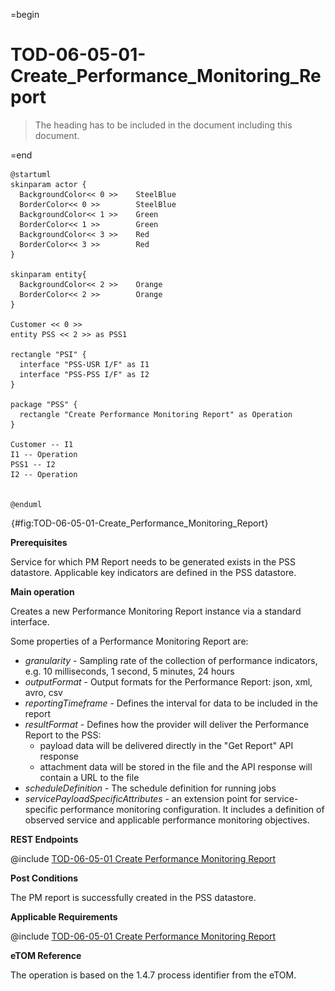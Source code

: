 =begin

# TOD-06-05-01-Create_Performance_Monitoring_Report

> The heading has to be included in the document including this document.

=end

```plantuml
@startuml
skinparam actor {
  BackgroundColor<< 0 >> 	SteelBlue
  BorderColor<< 0 >> 		SteelBlue
  BackgroundColor<< 1 >> 	Green
  BorderColor<< 1 >> 		Green
  BackgroundColor<< 3 >> 	Red
  BorderColor<< 3 >> 		Red
}

skinparam entity{
  BackgroundColor<< 2 >> 	Orange
  BorderColor<< 2 >> 		Orange
}

Customer << 0 >> 
entity PSS << 2 >> as PSS1

rectangle "PSI" {
  interface "PSS-USR I/F" as I1
  interface "PSS-PSS I/F" as I2
}

package "PSS" {
  rectangle "Create Performance Monitoring Report" as Operation
}

Customer --	I1
I1 -- Operation
PSS1 -- I2
I2 -- Operation


@enduml

```

![**TOD-06-05-01**: Create Performance Monitoring Report](../../common/pixel.png){#fig:TOD-06-05-01-Create_Performance_Monitoring_Report}

**Prerequisites**

Service for which PM Report needs to be generated exists in the PSS datastore.
Applicable key indicators are defined in the PSS datastore.

**Main operation**

Creates a new Performance Monitoring Report instance via a standard interface.

Some properties of a Performance Monitoring Report are:

* *granularity* - Sampling rate of the collection of performance indicators, e.g. 10 milliseconds, 1 second, 5 minutes, 24 hours
* *outputFormat* - Output formats for the Performance Report: json, xml, avro, csv
* *reportingTimeframe* - Defines the interval for data to be included in the report
* *resultFormat* - Defines how the provider will deliver the Performance Report to the PSS:
  * payload data will be delivered directly in the "Get Report" API response
  * attachment data will be stored in the file and the API response will contain a URL to the file
* *scheduleDefinition* - The schedule definition for running jobs
* *servicePayloadSpecificAttributes* - an extension point for service-specific performance monitoring configuration. It includes a definition of observed service and applicable performance monitoring objectives.

**REST Endpoints**

@include [TOD-06-05-01 Create Performance Monitoring Report](endpoints/TOD-06-05-01-Create_Performance_Monitoring_Report-endpoints.md)

**Post Conditions**

The PM report is successfully created in the PSS datastore.

**Applicable Requirements**

@include [TOD-06-05-01 Create Performance Monitoring Report](requirements/TOD-06-05-01-Create_Performance_Monitoring_Report-requirements.md)

**eTOM Reference**

The operation is based on the 1.4.7 process identifier from the eTOM.
